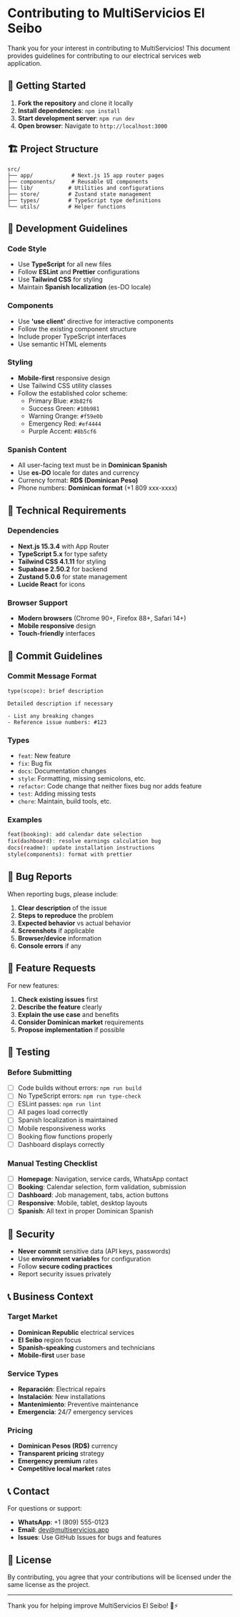 # Contributing to MultiServicios El Seibo

Thank you for your interest in contributing to MultiServicios! This document provides guidelines for contributing to our electrical services web application.

## 🚀 Getting Started

1. **Fork the repository** and clone it locally
2. **Install dependencies**: `npm install`
3. **Start development server**: `npm run dev`
4. **Open browser**: Navigate to `http://localhost:3000`

## 🏗 Project Structure

```
src/
├── app/            # Next.js 15 app router pages
├── components/     # Reusable UI components
├── lib/           # Utilities and configurations
├── store/         # Zustand state management
├── types/         # TypeScript type definitions
└── utils/         # Helper functions
```

## 🎯 Development Guidelines

### Code Style
- Use **TypeScript** for all new files
- Follow **ESLint** and **Prettier** configurations
- Use **Tailwind CSS** for styling
- Maintain **Spanish localization** (es-DO locale)

### Components
- Use **'use client'** directive for interactive components
- Follow the existing component structure
- Include proper TypeScript interfaces
- Use semantic HTML elements

### Styling
- **Mobile-first** responsive design
- Use Tailwind CSS utility classes
- Follow the established color scheme:
  - Primary Blue: `#3b82f6`
  - Success Green: `#10b981`
  - Warning Orange: `#f59e0b`
  - Emergency Red: `#ef4444`
  - Purple Accent: `#8b5cf6`

### Spanish Content
- All user-facing text must be in **Dominican Spanish**
- Use **es-DO** locale for dates and currency
- Currency format: **RD$ (Dominican Peso)**
- Phone numbers: **Dominican format** (+1 809 xxx-xxxx)

## 🔧 Technical Requirements

### Dependencies
- **Next.js 15.3.4** with App Router
- **TypeScript 5.x** for type safety
- **Tailwind CSS 4.1.11** for styling
- **Supabase 2.50.2** for backend
- **Zustand 5.0.6** for state management
- **Lucide React** for icons

### Browser Support
- **Modern browsers** (Chrome 90+, Firefox 88+, Safari 14+)
- **Mobile responsive** design
- **Touch-friendly** interfaces

## 📝 Commit Guidelines

### Commit Message Format
```
type(scope): brief description

Detailed description if necessary

- List any breaking changes
- Reference issue numbers: #123
```

### Types
- `feat`: New feature
- `fix`: Bug fix
- `docs`: Documentation changes
- `style`: Formatting, missing semicolons, etc.
- `refactor`: Code change that neither fixes bug nor adds feature
- `test`: Adding missing tests
- `chore`: Maintain, build tools, etc.

### Examples
```bash
feat(booking): add calendar date selection
fix(dashboard): resolve earnings calculation bug
docs(readme): update installation instructions
style(components): format with prettier
```

## 🐛 Bug Reports

When reporting bugs, please include:

1. **Clear description** of the issue
2. **Steps to reproduce** the problem
3. **Expected behavior** vs actual behavior
4. **Screenshots** if applicable
5. **Browser/device** information
6. **Console errors** if any

## 🚀 Feature Requests

For new features:

1. **Check existing issues** first
2. **Describe the feature** clearly
3. **Explain the use case** and benefits
4. **Consider Dominican market** requirements
5. **Propose implementation** if possible

## 🧪 Testing

### Before Submitting
- [ ] Code builds without errors: `npm run build`
- [ ] No TypeScript errors: `npm run type-check`
- [ ] ESLint passes: `npm run lint`
- [ ] All pages load correctly
- [ ] Spanish localization is maintained
- [ ] Mobile responsiveness works
- [ ] Booking flow functions properly
- [ ] Dashboard displays correctly

### Manual Testing Checklist
- [ ] **Homepage**: Navigation, service cards, WhatsApp contact
- [ ] **Booking**: Calendar selection, form validation, submission
- [ ] **Dashboard**: Job management, tabs, action buttons
- [ ] **Responsive**: Mobile, tablet, desktop layouts
- [ ] **Spanish**: All text in proper Dominican Spanish

## 🔐 Security

- **Never commit** sensitive data (API keys, passwords)
- Use **environment variables** for configuration
- Follow **secure coding practices**
- Report security issues privately

## 📞 Business Context

### Target Market
- **Dominican Republic** electrical services
- **El Seibo** region focus
- **Spanish-speaking** customers and technicians
- **Mobile-first** user base

### Service Types
- **Reparación**: Electrical repairs
- **Instalación**: New installations  
- **Mantenimiento**: Preventive maintenance
- **Emergencia**: 24/7 emergency services

### Pricing
- **Dominican Pesos (RD$)** currency
- **Transparent pricing** strategy
- **Emergency premium** rates
- **Competitive local market** rates

## 📞 Contact

For questions or support:
- **WhatsApp**: +1 (809) 555-0123
- **Email**: dev@multiservicios.app
- **Issues**: Use GitHub Issues for bugs and features

## 📄 License

By contributing, you agree that your contributions will be licensed under the same license as the project.

---

Thank you for helping improve MultiServicios El Seibo! 🔌⚡ 